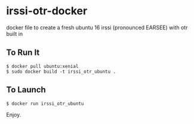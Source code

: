 # irssi-otr-docker
docker file to create a fresh ubuntu 16 irssi (pronounced EARSEE) with otr built in

## To Run It

`$ docker pull ubuntu:xenial`   
`$ sudo docker build -t irssi_otr_ubuntu .`

## To Launch

`$ docker run irssi_otr_ubuntu`

Enjoy.
